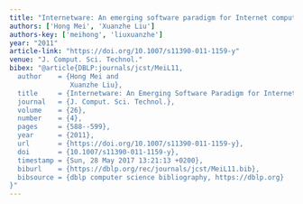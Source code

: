 ```yaml
---
title: "Internetware: An emerging software paradigm for Internet computing"
authors: ['Hong Mei', 'Xuanzhe Liu']
authors-key: ['meihong', 'liuxuanzhe']
year: "2011"
article-link: "https://doi.org/10.1007/s11390-011-1159-y"
venue: "J. Comput. Sci. Technol."
bibex: "@article{DBLP:journals/jcst/MeiL11,
  author    = {Hong Mei and
               Xuanzhe Liu},
  title     = {Internetware: An Emerging Software Paradigm for Internet Computing},
  journal   = {J. Comput. Sci. Technol.},
  volume    = {26},
  number    = {4},
  pages     = {588--599},
  year      = {2011},
  url       = {https://doi.org/10.1007/s11390-011-1159-y},
  doi       = {10.1007/s11390-011-1159-y},
  timestamp = {Sun, 28 May 2017 13:21:13 +0200},
  biburl    = {https://dblp.org/rec/journals/jcst/MeiL11.bib},
  bibsource = {dblp computer science bibliography, https://dblp.org}
}"
---
```

